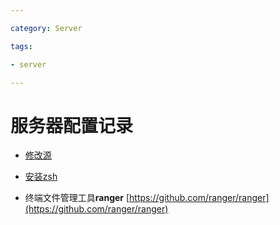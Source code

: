 ```yaml
---

category: Server

tags:

- server

---
```


# 服务器配置记录

* [修改源](修改centos源镜像.md)

* [安装zsh](安装zsh.md)

* 终端文件管理工具**ranger** [https://github.com/ranger/ranger](https://github.com/ranger/ranger)
